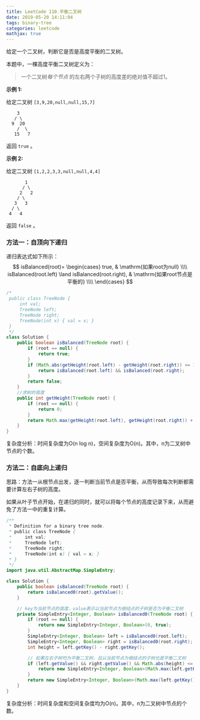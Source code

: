 ```yaml
---
title: LeetCode 110.平衡二叉树
date: 2019-05-20 14:11:04
tags: binary-tree
categories: leetcode
mathjax: true
---
```


给定一个二叉树，判断它是否是高度平衡的二叉树。

本题中，一棵高度平衡二叉树定义为：

> 一个二叉树*每个节点* 的左右两个子树的高度差的绝对值不超过1。

<!--more-->

**示例 1:**

给定二叉树 `[3,9,20,null,null,15,7]`

```
    3
   / \
  9  20
    /  \
   15   7
```

返回 `true` 。

**示例 2:**

给定二叉树 `[1,2,2,3,3,null,null,4,4]`

```
       1
      / \
     2   2
    / \
   3   3
  / \
 4   4
```

返回 `false` 。

### 方法一：自顶向下递归

递归表达式如下所示：
$$
isBalanced(root)=
\begin{cases}
true, & \mathrm{如果root为null} \\\\
isBalanced(root.left) \land isBalanced(root.right), & \mathrm{如果root节点是平衡的} \\\\
\end{cases}
$$

```java
/*
 public class TreeNode {
     int val;
     TreeNode left;
     TreeNode right;
     TreeNode(int x) { val = x; }
 }
 */
class Solution {
    public boolean isBalanced(TreeNode root) {
        if (root == null) {
            return true;
        }
        if (Math.abs(getHeight(root.left) - getHeight(root.right)) <= 1) {
            return isBalanced(root.left) && isBalanced(root.right);
        } 
        return false;
    }
    //求树的高度
    public int getHeight(TreeNode root) {
        if (root == null) {
            return 0;
        }
        return Math.max(getHeight(root.left), getHeight(root.right)) + 1;   
    }
}
```

复杂度分析：时间复杂度为O(n log n)，空间复杂度为O(n)。其中，n为二叉树中节点的个数。

### 方法二：自底向上递归

思路：方法一从根节点出发，逐一判断当前节点是否平衡，从而导致每次判断都需要计算左右子树的高度。

如果从叶子节点开始，在递归的同时，就可以将每个节点的高度记录下来，从而避免了方法一中的重复计算。

```java
/**
 * Definition for a binary tree node.
 * public class TreeNode {
 *     int val;
 *     TreeNode left;
 *     TreeNode right;
 *     TreeNode(int x) { val = x; }
 * }
 */
import java.util.AbstractMap.SimpleEntry;

class Solution {
    public boolean isBalanced(TreeNode root) {
        return isBalanced0(root).getValue();       
    }

    // key为当前节点的高度，value表示以当前节点为根结点的子树是否为平衡二叉树
    private SimpleEntry<Integer, Boolean> isBalanced0(TreeNode root) {
        if (root == null) {
            return new SimpleEntry<Integer, Boolean>(0, true);
        }
        SimpleEntry<Integer, Boolean> left = isBalanced0(root.left);
        SimpleEntry<Integer, Boolean> right = isBalanced0(root.right);
        int height = left.getKey() - right.getKey();

        // 如果左右子树均为平衡二叉树，且以当前节点为根结点的子树也是平衡二叉树
        if (left.getValue() && right.getValue() && Math.abs(height) <= 1) {
            return new SimpleEntry<Integer, Boolean>(Math.max(left.getKey(), right.getKey()) + 1, true);
        }
        return new SimpleEntry<Integer, Boolean>(Math.max(left.getKey(), right.getKey()) + 1, false);
    }
}

```

复杂度分析：时间复杂度和空间复杂度均为O(n)。其中，n为二叉树中节点的个数。